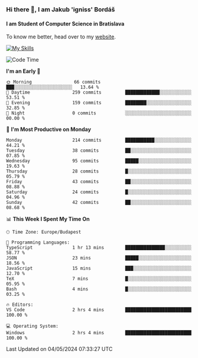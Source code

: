 ### Hi there 👋, I am Jakub 'igniss' Bordáš

#### I am Student of Computer Science in Bratislava
To know me better, head over to my [website](https://bordas.sk).

[![My Skills](https://skillicons.dev/icons?i=js,html,css,figma,svelte,java,kotlin,python,postgresql,typescript,nest,nodejs)](https://bordas.sk)


<!--START_SECTION:waka-->
![Code Time](http://img.shields.io/badge/Code%20Time-1%2C477%20hrs%2048%20mins-blue)

**I'm an Early 🐤** 

```text
🌞 Morning                66 commits          ███░░░░░░░░░░░░░░░░░░░░░░   13.64 % 
🌆 Daytime                259 commits         █████████████░░░░░░░░░░░░   53.51 % 
🌃 Evening                159 commits         ████████░░░░░░░░░░░░░░░░░   32.85 % 
🌙 Night                  0 commits           ░░░░░░░░░░░░░░░░░░░░░░░░░   00.00 % 
```
📅 **I'm Most Productive on Monday** 

```text
Monday                   214 commits         ███████████░░░░░░░░░░░░░░   44.21 % 
Tuesday                  38 commits          ██░░░░░░░░░░░░░░░░░░░░░░░   07.85 % 
Wednesday                95 commits          █████░░░░░░░░░░░░░░░░░░░░   19.63 % 
Thursday                 28 commits          █░░░░░░░░░░░░░░░░░░░░░░░░   05.79 % 
Friday                   43 commits          ██░░░░░░░░░░░░░░░░░░░░░░░   08.88 % 
Saturday                 24 commits          █░░░░░░░░░░░░░░░░░░░░░░░░   04.96 % 
Sunday                   42 commits          ██░░░░░░░░░░░░░░░░░░░░░░░   08.68 % 
```


📊 **This Week I Spent My Time On** 

```text
🕑︎ Time Zone: Europe/Budapest

💬 Programming Languages: 
TypeScript               1 hr 13 mins        ███████████████░░░░░░░░░░   58.77 % 
JSON                     23 mins             █████░░░░░░░░░░░░░░░░░░░░   18.56 % 
JavaScript               15 mins             ███░░░░░░░░░░░░░░░░░░░░░░   12.70 % 
TeX                      7 mins              █░░░░░░░░░░░░░░░░░░░░░░░░   05.95 % 
Bash                     4 mins              █░░░░░░░░░░░░░░░░░░░░░░░░   03.25 % 

🔥 Editors: 
VS Code                  2 hrs 4 mins        █████████████████████████   100.00 % 

💻 Operating System: 
Windows                  2 hrs 4 mins        █████████████████████████   100.00 % 
```


 Last Updated on 04/05/2024 07:33:27 UTC
<!--END_SECTION:waka-->
